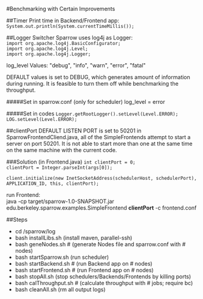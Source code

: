 #Benchmarking with Certain Improvements

##Timer
Print time in Backend/Frontend app:   
`System.out.println(System.currentTimeMillis());`

##Logger Switcher
Sparrow uses log4j as Logger:   
`import org.apache.log4j.BasicConfigurator;`   
`import org.apache.log4j.Level;`   
`import org.apache.log4j.Logger;`  

log_level Values: "debug", "info", "warn", "error", "fatal"  

DEFAULT values is set to DEBUG, which generates amount of information during running. It is feasible to turn them off while benchmarking the throughput.

#####Set in sparrow.conf (only for scheduler)
log_level = error

#####Set in codes
`Logger.getRootLogger().setLevel(Level.ERROR);`   
`LOG.setLevel(Level.ERROR);`

##clientPort
DEFAULT LISTEN PORT is set to 50201 in SparrowFrontendCliend.java, all of the SimpleFrontends attempt to start a server on port 50201. It is not able to start more than one at the same time on the same machine with the current code.

###Solution (in Frontend.java)
`int clientPort = 0;`   
`clientPort = Integer.parseInt(args[0]);`

`client.initialize(new InetSocketAddress(schedulerHost, schedulerPort), APPLICATION_ID, this, clientPort);`

run Frontend:   
java -cp target/sparrow-1.0-SNAPSHOT.jar edu.berkeley.sparrow.examples.SimpleFrontend **clientPort** -c frontend.conf

##Steps
- cd /sparrow/log
- bash installLibs.sh (install maven, parallel-ssh)
- bash geneNodes.sh # (generate Nodes file and sparrow.conf with # nodes)
- bash startSparrow.sh (run scheduler)
- bash startBackend.sh # (run Backend app on # nodes)
- bash startFrontend.sh # (run Frontend app on # nodes)
- bash stopAll.sh (stop schedulers/Backends/Frontends by killing ports)
- bash calThroughput.sh # (calculate throughput with # jobs; require bc)
- bash cleanAll.sh (rm all output logs)